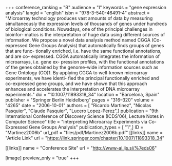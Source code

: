 +++
conference_ranking = "B"
audience = "I"
keywords = "gene expression analysis"
langid = "english"
isbn = "978-3-540-46491-4"
abstract = "Microarray technology produces vast amounts of data by measuring simultaneously the expression levels of thousands of genes under hundreds of biological conditions. Nowadays, one of the principal challenges in bioinfor- matics is the interpretation of huge data using different sources of information. We propose a novel data analysis method named CGGA (Co-expressed Gene Groups Analysis) that automatically finds groups of genes that are func- tionally enriched, i.e. have the same functional annotations, and are co- expressed. CGGA automatically integrates the information of microarrays, i.e. gene ex- pression profiles, with the functional annotations of the genes obtained by the genome-wide information sources such as Gene Ontology (GO)1. By applying CGGA to well-known microarray experiments, we have identi- fied the principal functionally enriched and co-expressed gene groups, and we have shown that this approach enhances and accelerates the interpretation of DNA microarray experiments."
doi = "10.1007/11893318_34"
location = "Barcelona, Spain"
publisher = "Springer Berlin Heidelberg"
pages = "316–320"
volume = "4265"
date = "2006-10-01"
authors = [ "Ricardo Martinez", "Nicolas Pasquier", "Claude Pasquier", "Lucero Lopez-Perez",]
publication = "9th International Conference of Discovery Science (ICDS'06), Lecture Notes in Computer Science"
title = "Interpreting Microarray Experiments via Co-Expressed Gene Groups Analysis"
publication_types = [ "1",]
ID = "Martinez2006b"
url_pdf = "files/pdf/Martinez2006b.pdf"
[[links]]
name = "Article Link"
url = "https://link.springer.com/chapter/10.1007/11893318_34"

[[links]]
name = "Conference Site"
url = "http://www-ai.ijs.si/%7eds06"

[image]
preview_only = "true"
+++
